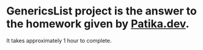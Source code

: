 # GenericsList project is the answer to the homework given by [Patika.dev]([https://app.patika.dev/courses/java-102/advgame-8](https://app.patika.dev/courses/java-102/odev-generics-list)).

It takes approximately 1 hour to complete.
